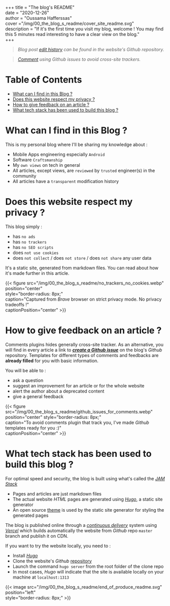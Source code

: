 +++ title = "The blog's README"  
date = "2020-12-26"  
author = "Oussama Hafferssas"  
cover ="/img/00_the_blog_s_readme/cover_site_readme.svg"  
description = "If it's the first time you visit my blog, welcome ! You may find this 5 minutes read interesting to have a clear view on the blog."  
+++


>*Blog post [edit history](https://github.com/hfrsoussama/oussamahaff_dev/commits/master/content/posts/00_the_blog_s_readme.md) can be found in the website's Github repository.*


>[*Comment*](https://github.com/hfrsoussama/oussamahaff_dev/issues/new/choose) *using Github issues to avoid cross-site trackers.*

[TOC levels=1-3]: #

# Table of Contents
- [What can I find in this Blog ?](#what-can-i-find-in-this-blog-)
- [Does this website respect my privacy ?](#does-this-website-respect-my-privacy-)
- [How to give feedback on an article ?](#how-to-give-feedback-on-an-article-)
- [What tech stack has been used to build this blog ?](#what-tech-stack-has-been-used-to-build-this-blog-)



# What can I find in this Blog ?
This is my personal blog where I'll be sharing my knowledge about :

- Mobile Apps engineering especially `Android`
- Software `Craftsmanship`
- My `own views` on tech in general
- All articles, except views, are `reviewed` by `trusted` engineer(s) in the community
- All articles have a `transparent` modification history

# Does this website respect my privacy ?
This blog simply :

- has `no ads`
- has `no trackers`
- has `no SEO scripts`
- does `not use cookies`
- does `not collect` / does `not store` / does `not share` any user data

It's a static site, generated from markdown files. You can read about
how it's made further in this article.


{{< figure src="/img/00_the_blog_s_readme/no_trackers_no_cookies.webp"
position="center"  
style="border-radius: 8px;"  
caption="Captured from *Brave* browser on strict privacy mode. No privacy tradeoffs !"  
captionPosition="center" >}}


# How to give feedback on an article ?
Comments plugins hides generally cross-site tracker. As an alternative,
you will find in every article a link to
[***create a Github issue***](https://github.com/hfrsoussama/oussamahaff_dev/issues/new/choose)
on the blog's *Github* repository. Templates for different types of
comments and feedbacks are **already filled** for you with basic
information.

You will be able to :

- ask a question
- suggest an improvement for an article or for the whole website
- alert the author about a deprecated content
- give a general feedback

{{< figure
src="/img/00_the_blog_s_readme/github_issues_for_comments.webp"
position="center" style="border-radius: 8px;"  
caption="To avoid comments plugin that track you, I've made *Github* templates ready for you :)"  
captionPosition="center" >}}

# What tech stack has been used to build this blog ?
For optimal speed and security, the blog is built using what's called the
[*JAM Stack*](https://jamstack.org)

- Pages and articles are just markdown files
- The actual website *HTML* pages are generated using
  [*Hugo*](https://gohugo.io), a static site generator
- An open source
  [theme](https://github.com/panr/hugo-theme-hello-friend/) is used by
  the static site generator for styling the generated pages

The blog is published online through a
[*continuous delivery*](https://github.com/hfrsoussama/oussamahaff_dev/deployments/activity_log?environment=Production)
system using [*Vercel*](https://vercel.com/) which builds automatically
the website from *Github* repo `master` branch and publish it on CDN.

If you want to try the website locally, you need to :

- Install [*Hugo*](https://gohugo.io/getting-started/quick-start/)
- Clone the website's *Github* [repository](https://github.com/hfrsoussama/oussamahaff_dev/)
- Launch the command `hugo server` from the root folder of the clone repo
- In most cases, *Hugo* will indicate that the site is available locally
  on your machine at `localhost:1313`


{{< image
src="/img/00_the_blog_s_readme/end_of_produce_readme.svg"
position="left"  
style="border-radius: 8px;" >}}


